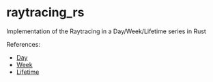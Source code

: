 # raytracing_rs
Implementation of the Raytracing in a Day/Week/Lifetime series in Rust

References:
- [Day](https://raytracing.github.io/books/RayTracingInOneWeekend.html)
- [Week](https://raytracing.github.io/books/RayTracingTheNextWeek.html)
- [Lifetime](https://raytracing.github.io/books/RayTracingTheRestOfYourLife.html)